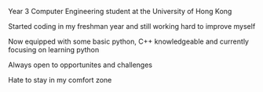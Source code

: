 Year 3 Computer Engineering student at the University of Hong Kong

Started coding in my freshman year and still working hard to improve myself

Now equipped with some basic python, C++ knowledgeable and currently focusing on learning python

Always open to opportunites and challenges

Hate to stay in my comfort zone
